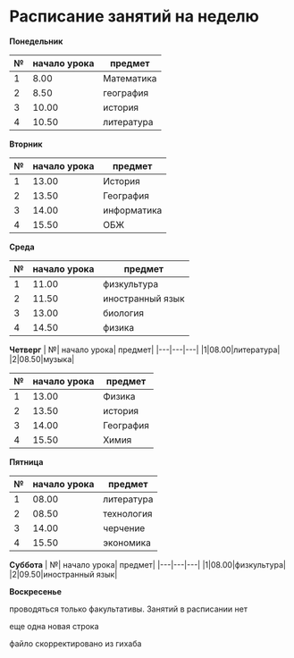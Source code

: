 # Расписание занятий на неделю

**Понедельник**

| №| начало урока| предмет|
|---|---|---|
|1|8.00|Математика|
|2|8.50|география|
|3|10.00|история|
|4|10.50|литература|



**Вторник**

| №| начало урока| предмет|
|---|---|---|
|1|13.00|История|
|2|13.50|География|
|3|14.00|информатика|
|4|15.50|ОБЖ|

**Среда**

| №| начало урока| предмет|
|---|---|---|
|1|11.00|физкультура|
|2|11.50|иностранный язык|
|3|13.00|биология|
|4|14.50|физика|

**Четверг**
| №| начало урока| предмет|
|---|---|---|
|1|08.00|литература|
|2|08.50|музыка|



| №| начало урока| предмет|
|---|---|---|
|1|13.00|Физика|
|2|13.50|история|
|3|14.00|География|
|4|15.50|Химия|

**Пятница**

| №| начало урока| предмет|
|---|---|---|
|1|08.00|литература|
|2|08.50|технология|
|3|14.00|черчение|
|4|15.50|экономика|

**Суббота**
| №| начало урока| предмет|
|---|---|---|
|1|08.00|физкультура|
|2|09.50|иностранный язык|

**Воскресенье**

проводяться только факультативы.
Занятий в расписании нет

еще одна новая строка

файло скорректировано из гихаба
